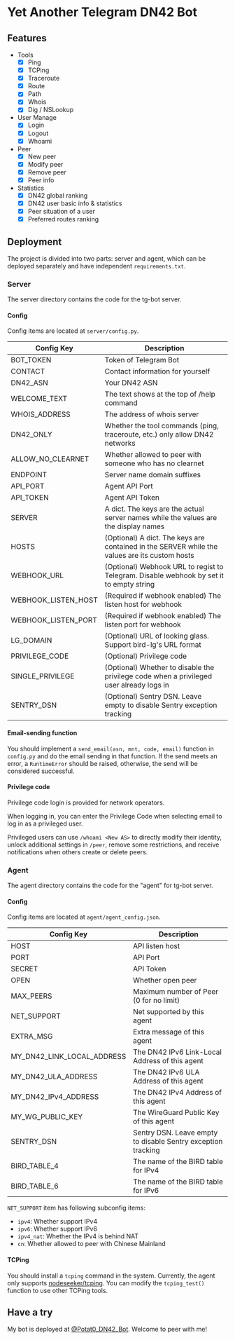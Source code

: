 # Yet Another Telegram DN42 Bot

## Features

- Tools
  - [x] Ping
  - [x] TCPing
  - [x] Traceroute
  - [x] Route
  - [x] Path
  - [x] Whois
  - [x] Dig / NSLookup
- User Manage
  - [x] Login
  - [x] Logout
  - [x] Whoami
- Peer
  - [x] New peer
  - [x] Modify peer
  - [x] Remove peer
  - [x] Peer info
- Statistics
  - [x] DN42 global ranking
  - [x] DN42 user basic info & statistics
  - [x] Peer situation of a user
  - [x] Preferred routes ranking

## Deployment

The project is divided into two parts: server and agent, which can be deployed separately and have independent `requirements.txt`.

### Server

The server directory contains the code for the tg-bot server.

#### Config

Config items are located at `server/config.py`.

| Config Key          | Description                                                                                   |
| ------------------- | --------------------------------------------------------------------------------------------- |
| BOT_TOKEN           | Token of Telegram Bot                                                                         |
| CONTACT             | Contact information for yourself                                                              |
| DN42_ASN            | Your DN42 ASN                                                                                 |
| WELCOME_TEXT        | The text shows at the top of /help command                                                    |
| WHOIS_ADDRESS       | The address of whois server                                                                   |
| DN42_ONLY           | Whether the tool commands (ping, traceroute, etc.) only allow DN42 networks                   |
| ALLOW_NO_CLEARNET   | Whether allowed to peer with someone who has no clearnet                                      |
| ENDPOINT            | Server name domain suffixes                                                                   |
| API_PORT            | Agent API Port                                                                                |
| API_TOKEN           | Agent API Token                                                                               |
| SERVER              | A dict. The keys are the actual server names while the values are the display names           |
| HOSTS               | (Optional) A dict. The keys are contained in the SERVER while the values are its custom hosts |
| WEBHOOK_URL         | (Optional) Webhook URL to regist to Telegram. Disable webhook by set it to empty string       |
| WEBHOOK_LISTEN_HOST | (Required if webhook enabled) The listen host for webhook                                     |
| WEBHOOK_LISTEN_PORT | (Required if webhook enabled) The listen port for webhook                                     |
| LG_DOMAIN           | (Optional) URL of looking glass. Support bird-lg's URL format                                 |
| PRIVILEGE_CODE      | (Optional) Privilege code                                                                     |
| SINGLE_PRIVILEGE    | (Optional) Whether to disable the privilege code when a privileged user already logs in       |
| SENTRY_DSN          | (Optional) Sentry DSN. Leave empty to disable Sentry exception tracking                       |

#### Email-sending function

You should implement a `send_email(asn, mnt, code, email)` function in `config.py` and do the email sending in that function. If the send meets an error, a `RuntimeError` should be raised, otherwise, the send will be considered successful.

#### Privilege code

Privilege code login is provided for network operators.

When logging in, you can enter the Privilege Code when selecting email to log in as a privileged user.

Privileged users can use `/whoami <New AS>` to directly modify their identity, unlock additional settings in `/peer`, remove some restrictions, and receive notifications when others create or delete peers.

### Agent

The agent directory contains the code for the "agent" for tg-bot server.

#### Config

Config items are located at `agent/agent_config.json`.

| Config Key                 | Description                                                  |
| -------------------------- | ------------------------------------------------------------ |
| HOST                       | API listen host                                              |
| PORT                       | API Port                                                     |
| SECRET                     | API Token                                                    |
| OPEN                       | Whether open peer                                            |
| MAX_PEERS                  | Maximum number of Peer (0 for no limit)                      |
| NET_SUPPORT                | Net supported by this agent                                  |
| EXTRA_MSG                  | Extra message of this agent                                  |
| MY_DN42_LINK_LOCAL_ADDRESS | The DN42 IPv6 Link-Local Address of this agent               |
| MY_DN42_ULA_ADDRESS        | The DN42 IPv6 ULA Address of this agent                      |
| MY_DN42_IPv4_ADDRESS       | The DN42 IPv4 Address of this agent                          |
| MY_WG_PUBLIC_KEY           | The WireGuard Public Key of this agent                       |
| SENTRY_DSN                 | Sentry DSN. Leave empty to disable Sentry exception tracking |
| BIRD_TABLE_4               | The name of the BIRD table for IPv4                          |
| BIRD_TABLE_6               | The name of the BIRD table for IPv6                          |

`NET_SUPPORT` item has following subconfig items:

- `ipv4`: Whether support IPv4
- `ipv6`: Whether support IPv6
- `ipv4_nat`: Whether the IPv4 is behind NAT
- `cn`: Whether allowed to peer with Chinese Mainland

#### TCPing

You should install a `tcping` command in the system. Currently, the agent only supports [nodeseeker/tcping](https://github.com/nodeseeker/tcping). You can modify the `tcping_test()` function to use other TCPing tools.

## Have a try

My bot is deployed at [@Potat0_DN42_Bot](https://t.me/Potat0_DN42_Bot). Welcome to peer with me!
